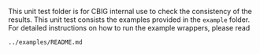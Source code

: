 This unit test folder is for CBIG internal use to check the consistency of the results. This unit test consists the examples provided in the `example` folder. For detailed instructions on how to run the example wrappers, please read
```
../examples/README.md
```

